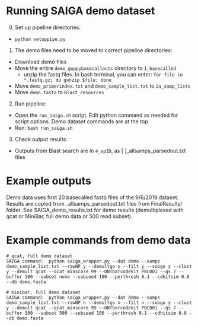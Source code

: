 # Running SAIGA demo dataset

0. Set up pipeline directories:
- `python setuppipe.py`

1. The demo files need to be moved to correct pipeline directories:
- Download demo files
- Move the entire `demo_guppybasecallouts` directory to `1_basecalled`
  - unzip the fastq files. In bash terminal, you can enter: `for file in *.fastq.gz; do gunzip $file; done`
- Move `demo_primerindex.txt` and `demo_sample_list.txt` to `2a_samp_lists`
- Move `demo.fasta` to `Blast_resources`

2. Run pipeline:
- Open the `run_saiga.sh` script. Edit python command as needed for script options. Demo dataset commands are at the top.
- Run: `bash run_saiga.sh`

3. Check output results:
- Outputs from Blast search are in `4_spID`, as [ ]_allsamps_parsedout.txt files

# Example outputs

Demo data uses first 20 basecalled fastq files of the 9/6/2019 dataset. Results are copied from _allsamps_parsedout.txt files from FinalResults/ folder. See SAIGA_demo_results.txt for demo results (demultiplexed with qcat or MiniBar, full demo data or 500 read subset).

# Example commands from demo data
```
# qcat, full demo dataset
SAIGA command:	python saiga_wrapper.py --dat demo --samps demo_sample_list.txt --rawNP y --demultgo y --filt y --subgo y --clust y --demult qcat --qcat_minscore 99 --ONTbarcodekit PBC001 --qs 7 --buffer 100 --subset none --subseed 100 --perthresh 0.1 --cdhitsim 0.8 --db demo.fasta

# minibar, full demo dataset
SAIGA command:	python saiga_wrapper.py --dat demo --samps demo_sample_list.txt --rawNP n --demultgo n --filt n --subgo y --clust y --demult qcat --qcat_minscore 99 --ONTbarcodekit PBC001 --qs 7 --buffer 100 --subset 500 --subseed 100 --perthresh 0.1 --cdhitsim 0.8 --db demo.fasta

```
